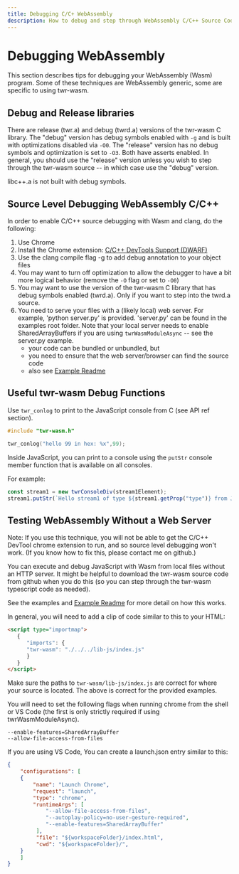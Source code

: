 ```yaml
---
title: Debugging C/C+ WebAssembly
description: How to debug and step through WebAssembly C/C++ Source Code
---
```


# Debugging WebAssembly
This section describes tips for debugging your WebAssembly (Wasm) program.  Some of these techniques are WebAssembly generic, some are specific to using twr-wasm.

## Debug and Release libraries
There are release (twr.a) and debug (twrd.a) versions of the twr-wasm C library.  The "debug" version has debug symbols enabled with `-g` and is built with optimizations disabled via `-O0`.  The "release" version has no debug symbols and optimization is set to `-O3`.  Both have asserts enabled.  In general, you should use the "release" version unless you wish to step through the twr-wasm source -- in which case use the "debug" version.

libc++.a is not built with debug symbols.

## Source Level Debugging WebAssembly C/C++
In order to enable C/C++ source debugging with Wasm and clang, do the following:

1. Use Chrome
2. Install the Chrome extension: [C/C++ DevTools Support (DWARF)](https://chromewebstore.google.com/detail/pdcpmagijalfljmkmjngeonclgbbannb)
3. Use the clang compile flag -g to add debug annotation to your object files
4. You may want to turn off optimization to allow the debugger to have a bit more logical behavior (remove the `-O` flag or set to `-O0`) 
5. You may want to use the version of the twr-wasm C library that has debug symbols enabled (twrd.a).  Only if you want to step into the twrd.a source.
6. You need to serve your files with a (likely local) web server.  For example, 'python server.py' is provided.  'server.py' can be found in the examples root folder.  Note that your local server needs to enable SharedArrayBuffers if you are using `twrWasmModuleAsync` -- see the server.py example.
   - your code can be bundled or unbundled, but
   - you need to ensure that the web server/browser can find the source code
   - also see [Example Readme](https://github.com/twiddlingbits/twr-wasm/blob/main/examples/readme.md)

## Useful twr-wasm Debug Functions
Use `twr_conlog` to print to the JavaScript console from C (see API ref section).
~~~c
#include "twr-wasm.h"

twr_conlog("hello 99 in hex: %x",99);
~~~

Inside JavaScript, you can print to a console using the `putStr` console member function that is available on all consoles.

For example:
~~~js
const stream1 = new twrConsoleDiv(stream1Element);
stream1.putStr(`Hello stream1 of type ${stream1.getProp("type")} from JavaScript!\n`);
~~~

## Testing WebAssembly Without a Web Server
Note: If you use this technique, you will not be able to get the C/C++ DevTool chrome extension to run, and so source level debugging won't work. (If you know how to fix this, please contact me on github.)

You can execute and debug JavaScript with Wasm from local files without an HTTP server.  It might be helpful to download the twr-wasm source code from github when you do this (so you can step through the twr-wasm typescript code as needed).

See the examples and [Example Readme](https://github.com/twiddlingbits/twr-wasm/blob/main/examples/readme.md) for more detail on how this works.

In general, you will need to add a clip of code similar to this to your HTML:
~~~html
<script type="importmap">
   {
      "imports": {
      "twr-wasm": "./../../lib-js/index.js"
      }
   }
</script>
~~~

Make sure the paths to  `twr-wasm/lib-js/index.js` are correct for where your source is located.  The above is correct for the provided examples.

You will need to set the following flags when running chrome from the shell or VS Code (the first is only strictly required if using twrWasmModuleAsync).

~~~
--enable-features=SharedArrayBuffer
--allow-file-access-from-files
~~~

If you are using VS Code, You can create a launch.json entry similar to this:

~~~json title="launch.json"
{
	"configurations": [
	{
		"name": "Launch Chrome",
		"request": "launch",
		"type": "chrome",
		"runtimeArgs": [
			"--allow-file-access-from-files",
			"--autoplay-policy=no-user-gesture-required",
			"--enable-features=SharedArrayBuffer"
		 ],
		 "file": "${workspaceFolder}/index.html",
		 "cwd": "${workspaceFolder}/",
	}
	]
}
~~~
